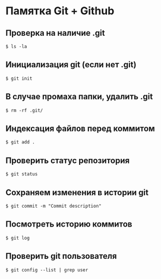 # Памятка Git + Github

## Проверка на наличие .git

`$ ls -la`

## Инициализация git (если нет .git)

`$ git init`

## В случае промаха папки, удалить .git

`$ rm -rf .git/`

## Индексация файлов перед коммитом

`$ git add .`

## Проверить статус репозитория

`$ git status`

## Сохраняем изменения в истории git

`$ git commit -m "Commit description"`

## Посмотреть историю коммитов

`$ git log`

## Проверить git пользователя 

`$ git config --list | grep user`

## 